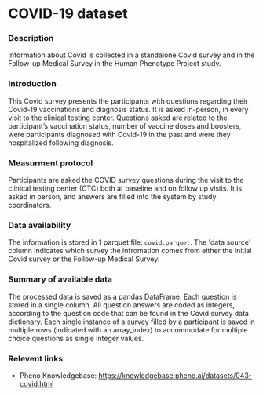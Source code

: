  # COVID-19 dataset

 ### Description 

 Information about Covid is collected in a standalone Covid survey and in the Follow-up Medical Survey in the Human Phenotype Project study.

 ### Introduction

 This Covid survey presents the participants with questions regarding their Covid-19 vaccinations and diagnosis status. It is asked in-person, in every visit to the clinical testing center. Questions asked are related to the participant’s vaccination status, number of vaccine doses and boosters, were participants diagnosed with Covid-19 in the past and were they hospitalized following diagnosis. 

### Measurment protocol <!-- long measurment protocol for the data browser -->

Participants are asked the COVID survey questions during the visit to the clinical testing center (CTC) both at baseline and on follow up visits. It is asked in person, and answers are filled into the system by study coordinators.
 
### Data availability <!-- for the example notebooks -->

The information is stored in 1 parquet file: `covid.parquet`. The 'data source' column indicates which survey the infromation comes from either the initial Covid survey or the Follow-up Medical Survey.

### Summary of available data <!-- for the data browser -->

The processed data is saved as a pandas DataFrame.
Each question is stored in a single column. All question answers are coded as integers, according to the question code that can be found in the Covid survey data dictionary.
Each single instance of a survey filled by a participant is saved in multiple rows (indicated with an array_index) to accommodate for multiple choice questions as single integer values.

### Relevent links

* Pheno Knowledgebase: https://knowledgebase.pheno.ai/datasets/043-covid.html